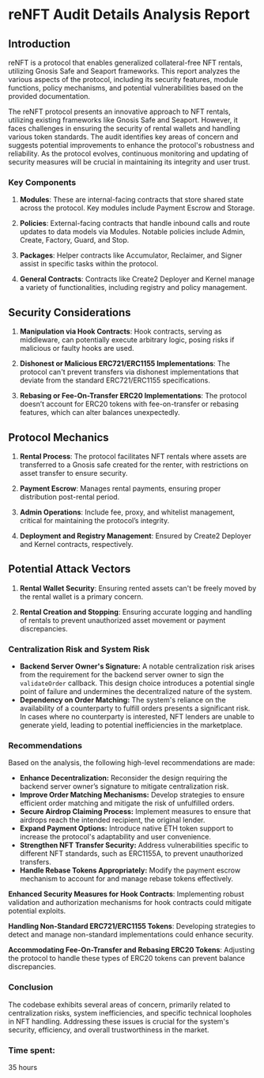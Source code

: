 # reNFT Audit Details Analysis Report

## Introduction

reNFT is a protocol that enables generalized collateral-free NFT rentals, utilizing Gnosis Safe and Seaport frameworks. This report analyzes the various aspects of the protocol, including its security features, module functions, policy mechanisms, and potential vulnerabilities based on the provided documentation.

The reNFT protocol presents an innovative approach to NFT rentals, utilizing existing frameworks like Gnosis Safe and Seaport. However, it faces challenges in ensuring the security of rental wallets and handling various token standards. The audit identifies key areas of concern and suggests potential improvements to enhance the protocol's robustness and reliability. As the protocol evolves, continuous monitoring and updating of security measures will be crucial in maintaining its integrity and user trust.

### Key Components

1. **Modules**: These are internal-facing contracts that store shared state across the protocol. Key modules include Payment Escrow and Storage.

2. **Policies**: External-facing contracts that handle inbound calls and route updates to data models via Modules. Notable policies include Admin, Create, Factory, Guard, and Stop.

3. **Packages**: Helper contracts like Accumulator, Reclaimer, and Signer assist in specific tasks within the protocol.

4. **General Contracts**: Contracts like Create2 Deployer and Kernel manage a variety of functionalities, including registry and policy management.

## Security Considerations

1. **Manipulation via Hook Contracts**: Hook contracts, serving as middleware, can potentially execute arbitrary logic, posing risks if malicious or faulty hooks are used.

2. **Dishonest or Malicious ERC721/ERC1155 Implementations**: The protocol can't prevent transfers via dishonest implementations that deviate from the standard ERC721/ERC1155 specifications.

3. **Rebasing or Fee-On-Transfer ERC20 Implementations**: The protocol doesn’t account for ERC20 tokens with fee-on-transfer or rebasing features, which can alter balances unexpectedly.

## Protocol Mechanics

1. **Rental Process**: The protocol facilitates NFT rentals where assets are transferred to a Gnosis safe created for the renter, with restrictions on asset transfer to ensure security.

2. **Payment Escrow**: Manages rental payments, ensuring proper distribution post-rental period.

3. **Admin Operations**: Include fee, proxy, and whitelist management, critical for maintaining the protocol’s integrity.

4. **Deployment and Registry Management**: Ensured by Create2 Deployer and Kernel contracts, respectively.

## Potential Attack Vectors

1. **Rental Wallet Security**: Ensuring rented assets can't be freely moved by the rental wallet is a primary concern.

2. **Rental Creation and Stopping**: Ensuring accurate logging and handling of rentals to prevent unauthorized asset movement or payment discrepancies.


### Centralization Risk and System Risk
- **Backend Server Owner's Signature:** A notable centralization risk arises from the requirement for the backend server owner to sign the `validateOrder` callback. This design choice introduces a potential single point of failure and undermines the decentralized nature of the system.
- **Dependency on Order Matching:** The system's reliance on the availability of a counterparty to fulfill orders presents a significant risk. In cases where no counterparty is interested, NFT lenders are unable to generate yield, leading to potential inefficiencies in the marketplace.

### Recommendations
Based on the analysis, the following high-level recommendations are made:
- **Enhance Decentralization:** Reconsider the design requiring the backend server owner’s signature to mitigate centralization risk.
- **Improve Order Matching Mechanisms:** Develop strategies to ensure efficient order matching and mitigate the risk of unfulfilled orders.
- **Secure Airdrop Claiming Process:** Implement measures to ensure that airdrops reach the intended recipient, the original lender.
- **Expand Payment Options:** Introduce native ETH token support to increase the protocol's adaptability and user convenience.
- **Strengthen NFT Transfer Security:** Address vulnerabilities specific to different NFT standards, such as ERC1155A, to prevent unauthorized transfers.
- **Handle Rebase Tokens Appropriately:** Modify the payment escrow mechanism to account for and manage rebase tokens effectively.

**Enhanced Security Measures for Hook Contracts**: Implementing robust validation and authorization mechanisms for hook contracts could mitigate potential exploits.

**Handling Non-Standard ERC721/ERC1155 Tokens**: Developing strategies to detect and manage non-standard implementations could enhance security.

**Accommodating Fee-On-Transfer and Rebasing ERC20 Tokens**: Adjusting the protocol to handle these types of ERC20 tokens can prevent balance discrepancies.

### Conclusion
The codebase exhibits several areas of concern, primarily related to centralization risks, system inefficiencies, and specific technical loopholes in NFT handling. Addressing these issues is crucial for the system's security, efficiency, and overall trustworthiness in the market.


### Time spent:
35 hours
